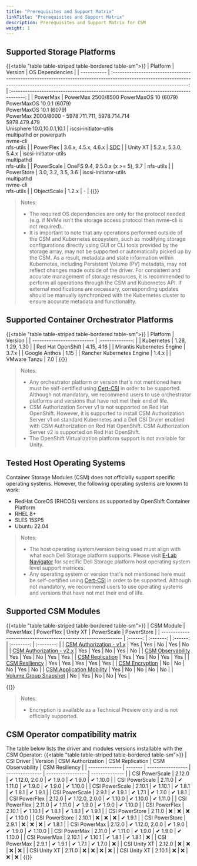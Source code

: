 ```yaml
---
title: "Prerequisites and Support Matrix"
linkTitle: "Prerequisites and Support Matrix"
description: Prerequisites and Support Matrix for CSM
weight: 1
---
```


## Supported Storage Platforms

{{<table "table table-striped table-bordered table-sm">}}
| Platform    |                                                                                            Version                                                                                             |                                    OS Dependencies                                     |
| ----------- | :--------------------------------------------------------------------------------------------------------------------------------------------------------------------------------------------: | :------------------------------------------------------------------------------------: |
| PowerMax    | PowerMax 2500/8500 PowerMaxOS 10 (6079)<br>PowerMaxOS 10.0.1 (6079)<br>PowerMaxOS 10.1 (6079)<br>PowerMax 2000/8000 - 5978.711.711, 5978.714.714<br>5978.479.479<br>Unisphere 10.0,10.0.1,10.1 |       iscsi-initiator-utils<br>multipathd or powerpath<br>nvme-cli<br>nfs-utils        |
| PowerFlex   |                                                                                      3.6.x, 4.5.x, 4.6.x                                                                                       | [SDC](https://www.dell.com/support/home/en-us/product-support/product/scaleio/drivers) |
| Unity XT    |                                                                                      5.2.x, 5.3.0, 5.4.x                                                                                       |                    iscsi-initiator-utils<br>multipathd<br>nfs-utils                    |
| PowerScale  |                                                                                OneFS 9.4, 9.5.0.x (x >= 5), 9.7                                                                                |                                       nfs-utils                                        |
| PowerStore  |                                                                                       3.0, 3.2, 3.5, 3.6                                                                                       |              iscsi-initiator-utils<br>multipathd<br>nvme-cli<br>nfs-utils              |
| ObjectScale |                                                                                             1.2.x                                                                                              |                                           -                                            |
{{</table>}}

> Notes:
> * The required OS dependencies are only for the protocol needed (e.g. if NVMe isn't the storage access protocol then nvme-cli is not required)..
> * It is important to note that any operations performed outside of the CSM and Kubernetes ecosystem, such as modifying storage configurations directly using GUI or CLI tools provided by the storage array, may not be supported or automatically picked up by the CSM. As a result, metadata and state information within Kubernetes, including Persistent Volume (PV) metadata, may not reflect changes made outside of the driver. For consistent and accurate management of storage resources, it is recommended to perform all operations through the CSM and Kubernetes API. If external modifications are necessary, corresponding updates should be manually synchronized with the Kubernetes cluster to ensure accurate metadata and functionality.

## Supported Container Orchestrator Platforms

{{<table "table table-striped table-bordered table-sm">}}
| Platform                   |     Version      |
| -------------------------- | :--------------: |
| Kubernetes                 | 1.28, 1.29, 1.30 |
| Red Hat OpenShift          |    4.15, 4.16    |
| Mirantis Kubernetes Engine |      3.7.x       |
| Google Anthos              |       1.15       |
| Rancher Kubernetes Engine  |      1.4.x       |
| VMware Tanzu               |       7.0        |
{{</table>}}

> Notes:
> * Any orchestrator platform or version that's not mentioned here must be self-certified using [Cert-CSI](../support/cert-csi/) in order to be supported.  Although not mandatory, we recommend users to use orchestrator platforms and versions that have not met their end of life.
> * CSM Authorization Server v1 is not supported on Red Hat OpenShift. However, it is supported to install CSM Authorization Server v1 on standard Kubernetes and a Dell CSI Drvier enabled with CSM Authorization on Red Hat OpenShift. CSM Authorization Server v2 is supported on Red Hat OpenShift.
> * The OpenShift Virtualization platform support is not available for Unity.

## Tested Host Operating Systems

Container Storage Modules (CSM) does not officially support specific operating systems.  However, the following operating systems are known to work:
- RedHat CoreOS (RHCOS) versions as supported by OpenShift Container Platform
- RHEL 8+
- SLES 15SP5
- Ubuntu 22.04

> Notes:
> * The host operating system/version being used must align with what each Dell Storage platform supports. Please visit [E-Lab Navigator](https://elabnavigator.dell.com/eln/modernHomeSSM) for specific Dell Storage platform host operating system level support matrices.
> * Any operating system or version that's not mentioned here must be self-certified using [Cert-CSI](../support/cert-csi/) in order to be supported. Although not mandatory, we recommend users to use operating systems and versions that have not met their end of life.

## Supported CSM Modules

{{<table "table table-striped table-bordered table-sm">}}
| CSM Module                                                    | PowerMax | PowerFlex | Unity XT | PowerScale | PowerStore |
| ------------------------------------------------------------- | :------: | :-------: | :------: | :--------: | :--------: |
| [CSM Authorization - v1.x](../authorization/)                 |   Yes    |    Yes    |    No    |    Yes     |     No     |
| [CSM Authorization - v2.x](../authorization/)                 |   Yes    |    Yes    |    No    |    Yes     |     No     |
| [CSM Observability](../observability/)                        |   Yes    |    Yes    |    No    |    Yes     |    Yes     |
| [CSM Replication](../replication/)                            |   Yes    |    Yes    |    No    |    Yes     |    Yes     |
| [CSM Resiliency](../resiliency/)                              |   Yes    |    Yes    |   Yes    |    Yes     |    Yes     |
| [CSM Encryption](../secure/encryption/)                       |    No    |    No     |    No    |    Yes     |     No     |
| [CSM Application Mobility](../applicationmobility/)           |   Yes    |    No     |    No    |     No     |     No     |
| [Volume Group Snapshot](../snapshots/volume-group-snapshots/) |    No    |    Yes    |    No    |     No     |    Yes     |

{{</table>}}

> Notes:
> * Encryption is available as a Technical Preview only and is not officially supported.

## CSM Operator compatibility matrix

The table below lists the driver and modules versions installable with the CSM Operator:
{{<table "table table-striped table-bordered table-sm">}}
| CSI Driver     | Version | CSM Authorization | CSM Replication | CSM Observability | CSM Resiliency |
| -------------- | ------- | ----------------- | --------------- | ----------------- | -------------- |
| CSI PowerScale | 2.12.0  | ✔ 1.12.0, 2.0.0   | ✔ 1.9.0         | ✔ 1.9.0           | ✔ 1.10.0       |
| CSI PowerScale | 2.11.0  | ✔ 1.11.0          | ✔ 1.9.0         | ✔ 1.9.0           | ✔ 1.10.0       |
| CSI PowerScale | 2.10.1  | ✔ 1.10.1          | ✔ 1.8.1         | ✔ 1.8.1           | ✔ 1.9.1        |
| CSI PowerScale | 2.9.1   | ✔ 1.9.1           | ✔ 1.7.1         | ✔ 1.7.0           | ✔ 1.8.1        |
| CSI PowerFlex  | 2.12.0  | ✔ 1.12.0, 2.0.0   | ✔ 1.10.0        | ✔ 1.10.0          | ✔ 1.11.0       |
| CSI PowerFlex  | 2.11.0  | ✔ 1.11.0          | ✔ 1.9.0         | ✔ 1.9.0           | ✔ 1.10.0       |
| CSI PowerFlex  | 2.10.1  | ✔ 1.10.1          | ✔ 1.8.1         | ✔ 1.8.1           | ✔ 1.9.1        |
| CSI PowerStore | 2.11.0  | ❌                 | ❌               | ❌                 | ✔ 1.10.0       |
| CSI PowerStore | 2.10.1  | ❌                 | ❌               | ❌                 | ✔ 1.9.1        |
| CSI PowerStore | 2.9.1   | ❌                 | ❌               | ❌                 | ✔ 1.8.1        |
| CSI PowerMax   | 2.12.0  | ✔ 1.12.0, 2.0.0   | ✔ 1.9.0         | ✔ 1.9.0           | ✔ 1.10.0       |
| CSI PowerMax   | 2.11.0  | ✔ 1.11.0          | ✔ 1.9.0         | ✔ 1.9.0           | ✔ 1.10.0       |
| CSI PowerMax   | 2.10.1  | ✔ 1.10.1          | ✔ 1.8.1         | ✔ 1.8.1           | ❌              |
| CSI PowerMax   | 2.9.1   | ✔ 1.9.1           | ✔ 1.7.1         | ✔ 1.7.0           | ❌              |
| CSI Unity XT   | 2.12.0  | ❌                 | ❌               | ❌                 | ❌              |
| CSI Unity XT   | 2.11.0  | ❌                 | ❌               | ❌                 | ❌              |
| CSI Unity XT   | 2.10.1  | ❌                 | ❌               | ❌                 | ❌              |
{{</table>}}
